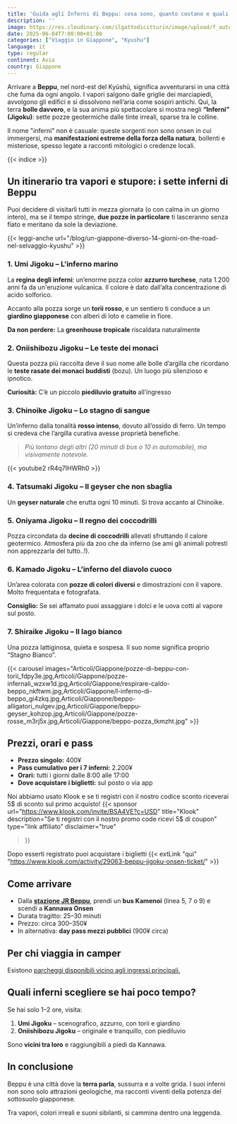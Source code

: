```yaml
---
title: 'Guida agli Inferni di Beppu: cosa sono, quanto costano e quali vale la pena vedere'
description: ''
image: https://res.cloudinary.com/ilgattodicitturin/image/upload/f_auto,q_auto,w_800,dpr_auto/v1751873780/Articoli/Giappone/guida-a-beppu-giappone_dsrvms.png
date: 2025-06-04T7:00:00+01:00
categories: ["Viaggio in Giappone", "Kyushu"]
language: it
type: regular   
continent: Asia
country: Giappone
---
```


Arrivare a **Beppu**, nel nord-est del Kyūshū, significa avventurarsi in una città che fuma da ogni angolo. I vapori salgono dalle griglie dei marciapiedi, avvolgono gli edifici e si dissolvono nell’aria come sospiri antichi. Qui, la terra **bolle davvero**, e la sua anima più spettacolare si mostra negli **“Inferni” (Jigoku)**: sette pozze geotermiche dalle tinte irreali, sparse tra le colline.

Il nome "inferni" non è casuale: queste sorgenti non sono onsen in cui immergersi, ma **manifestazioni estreme della forza della natura**, bollenti e misteriose, spesso legate a racconti mitologici o credenze locali.

{{< indice >}}

## Un itinerario tra vapori e stupore: i sette inferni di Beppu

Puoi decidere di visitarli tutti in mezza giornata (o con calma in un giorno intero), ma se il tempo stringe, **due pozze in particolare** ti lasceranno senza fiato e meritano da sole la deviazione.

{{< leggi-anche url="/blog/un-giappone-diverso-14-giorni-on-the-road-nel-selvaggio-kyushu" >}}

### 1. Umi Jigoku – L’inferno marino

La **regina degli inferni**: un’enorme pozza color **azzurro turchese**, nata 1.200 anni fa da un'eruzione vulcanica. Il colore è dato dall’alta concentrazione di acido solforico.

Accanto alla pozza sorge un **torii rosso**, e un sentiero ti conduce a un **giardino giapponese** con alberi di loto e camelie in fiore.

**Da non perdere:** La **greenhouse tropicale** riscaldata naturalmente

### 2. Oniishibozu Jigoku – Le teste dei monaci

Questa pozza più raccolta deve il suo nome alle bolle d’argilla che ricordano le **teste rasate dei monaci buddisti** (bozu). Un luogo più silenzioso e ipnotico.

**Curiosità:** C’è un piccolo **piediluvio gratuito** all’ingresso

### 3. Chinoike Jigoku – Lo stagno di sangue

Un’inferno dalla tonalità **rosso intenso**, dovuto all’ossido di ferro. Un tempo si credeva che l’argilla curativa avesse proprietà benefiche.

> *Più lontano degli altri (20 minuti di bus o 10 in automobile), ma visivamente notevole.*

{{< youtube2 rR4q7IHWRh0 >}}

### 4. Tatsumaki Jigoku – Il geyser che non sbaglia

Un **geyser naturale** che erutta ogni 10 minuti. Si trova accanto al Chinoike.

### 5. Oniyama Jigoku – Il regno dei coccodrilli

Pozza circondata da **decine di coccodrilli** allevati sfruttando il calore geotermico. Atmosfera più da zoo che da inferno (se ami gli animali potresti non apprezzarla del tutto..!).

### 6. Kamado Jigoku – L’inferno del diavolo cuoco

Un’area colorata con **pozze di colori diversi** e dimostrazioni con il vapore. Molto frequentata e fotografata.

**Consiglio:** Se sei affamato puoi assaggiare i dolci e le uova cotti al vapore sul posto.

### 7. Shiraike Jigoku – Il lago bianco

Una pozza lattiginosa, quieta e sospesa. Il suo nome significa proprio “Stagno Bianco”.

{{< carousel images="Articoli/Giappone/pozze-di-beppu-con-torii_fdpy3e.jpg,Articoli/Giappone/pozze-infernali_wzxw1d.jpg,Articoli/Giappone/respirare-caldo-beppo_nkftwm.jpg,Articoli/Giappone/l-inferno-di-beppo_gi4zkq.jpg,Articoli/Giappone/beppo-alligatori_nulgev.jpg,Articoli/Giappone/beppu-geyser_kohzop.jpg,Articoli/Giappone/pozze-rosse_m3rj5x.jpg,Articoli/Giappone/beppo-pozza_tkmzht.jpg" >}}

## Prezzi, orari e pass

- **Prezzo singolo:** 400¥
- **Pass cumulativo per i 7 inferni:** 2.200¥  
- **Orari:** tutti i giorni dalle 8:00 alle 17:00  
- **Dove acquistare i biglietti:** sul posto o via app

Noi abbiamo usato Klook e se ti registri con il nostro codice sconto riceverai 5$ di sconto sul primo acquisto! 
{{< sponsor 
    url="https://www.klook.com/invite/BSA4VE?c=USD"
    title="Klook"
    description="Se ti registri con il nostro promo code ricevi 5$ di coupon"
    type="link affiliato"
    disclaimer="true"
>}}

Dopo esserti registrato puoi acquistare i biglietti {{< extLink "qui" "https://www.klook.com/activity/29063-beppu-jigoku-onsen-ticket/" >}}
## Come arrivare
- Dalla **[stazione JR Beppu](/blog/prenota-i-tuoi-treni-giapponesi-con-japan-bullet-train-e-viaggia-senza-stress)**, prendi un **bus Kamenoi** (linea 5, 7 o 9) e scendi a **Kannawa Onsen**  
- Durata tragitto: 25–30 minuti  
- Prezzo: circa 300–350¥  
- In alternativa: **day pass mezzi pubblici** (900¥ circa)

## Per chi viaggia in camper

Esistono [parcheggi disponibili vicino agli ingressi principali.](/blog/sosta-camper-in-giappone-molto-piu-di-un-parcheggio) 

## Quali inferni scegliere se hai poco tempo?

Se hai solo 1–2 ore, visita:

1. **Umi Jigoku** – scenografico, azzurro, con torii e giardino  
2. **Oniishibozu Jigoku** – originale e tranquillo, con piediluvio

Sono **vicini tra loro** e raggiungibili a piedi da Kannawa.

## In conclusione

Beppu è una città dove la **terra parla**, sussurra e a volte grida. I suoi inferni non sono solo attrazioni geologiche, ma racconti viventi della potenza del sottosuolo giapponese.

Tra vapori, colori irreali e suoni sibilanti, si cammina dentro una leggenda.

